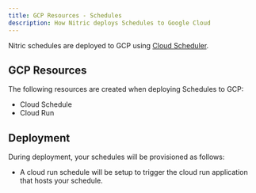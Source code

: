 ```yaml
---
title: GCP Resources - Schedules
description: How Nitric deploys Schedules to Google Cloud
---
```


Nitric schedules are deployed to GCP using [Cloud Scheduler](https://cloud.google.com/scheduler).

## GCP Resources

The following resources are created when deploying Schedules to GCP:

- Cloud Schedule
- Cloud Run

## Deployment

During deployment, your schedules will be provisioned as follows:

- A cloud run schedule will be setup to trigger the cloud run application that hosts your schedule.
